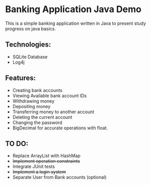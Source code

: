 # Banking Application Java Demo

This is a simple banking application written in Java to present study progress on java basics.
## Technologies:

- SQLite Database
- Log4j

## Features: 

- Creating bank accounts
- Viewing Available bank account IDs
- Withdrawing money
- Depositing money
- Transferring money to another account
- Deleting the current account
- Changing the password
- BigDecimal for accurate operations with float.

## TO DO:
- Replace ArrayList with HashMap
- ~~Implement operation constraints~~
- Integrate JUnit tests
- ~~Implement a login system~~
- Separate User from Bank accounts (optional)
